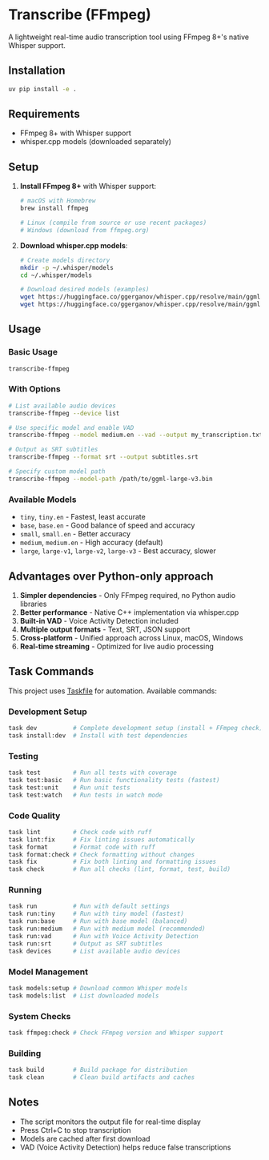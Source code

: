 # Transcribe (FFmpeg)

A lightweight real-time audio transcription tool using FFmpeg 8+'s native Whisper support.

## Installation

```bash
uv pip install -e .
```

## Requirements

- FFmpeg 8+ with Whisper support
- whisper.cpp models (downloaded separately)

## Setup

1. **Install FFmpeg 8+** with Whisper support:
   ```bash
   # macOS with Homebrew
   brew install ffmpeg
   
   # Linux (compile from source or use recent packages)
   # Windows (download from ffmpeg.org)
   ```

2. **Download whisper.cpp models**:
   ```bash
   # Create models directory
   mkdir -p ~/.whisper/models
   cd ~/.whisper/models
   
   # Download desired models (examples)
   wget https://huggingface.co/ggerganov/whisper.cpp/resolve/main/ggml-base.en.bin
   wget https://huggingface.co/ggerganov/whisper.cpp/resolve/main/ggml-medium.en.bin
   ```

## Usage

### Basic Usage
```bash
transcribe-ffmpeg
```

### With Options
```bash
# List available audio devices
transcribe-ffmpeg --device list

# Use specific model and enable VAD
transcribe-ffmpeg --model medium.en --vad --output my_transcription.txt

# Output as SRT subtitles
transcribe-ffmpeg --format srt --output subtitles.srt

# Specify custom model path
transcribe-ffmpeg --model-path /path/to/ggml-large-v3.bin
```

### Available Models
- `tiny`, `tiny.en` - Fastest, least accurate
- `base`, `base.en` - Good balance of speed and accuracy  
- `small`, `small.en` - Better accuracy
- `medium`, `medium.en` - High accuracy (default)
- `large`, `large-v1`, `large-v2`, `large-v3` - Best accuracy, slower

## Advantages over Python-only approach

1. **Simpler dependencies** - Only FFmpeg required, no Python audio libraries
2. **Better performance** - Native C++ implementation via whisper.cpp
3. **Built-in VAD** - Voice Activity Detection included
4. **Multiple output formats** - Text, SRT, JSON support
5. **Cross-platform** - Unified approach across Linux, macOS, Windows
6. **Real-time streaming** - Optimized for live audio processing

## Task Commands

This project uses [Taskfile](https://taskfile.dev) for automation. Available commands:

### Development Setup
```bash
task dev          # Complete development setup (install + FFmpeg check)
task install:dev  # Install with test dependencies  
```

### Testing
```bash
task test         # Run all tests with coverage
task test:basic   # Run basic functionality tests (fastest)
task test:unit    # Run unit tests
task test:watch   # Run tests in watch mode
```

### Code Quality
```bash
task lint         # Check code with ruff
task lint:fix     # Fix linting issues automatically
task format       # Format code with ruff  
task format:check # Check formatting without changes
task fix          # Fix both linting and formatting issues
task check        # Run all checks (lint, format, test, build)
```

### Running
```bash
task run          # Run with default settings
task run:tiny     # Run with tiny model (fastest)
task run:base     # Run with base model (balanced)
task run:medium   # Run with medium model (recommended)
task run:vad      # Run with Voice Activity Detection
task run:srt      # Output as SRT subtitles
task devices      # List available audio devices
```

### Model Management
```bash
task models:setup # Download common Whisper models
task models:list  # List downloaded models
```

### System Checks
```bash
task ffmpeg:check # Check FFmpeg version and Whisper support
```

### Building
```bash
task build        # Build package for distribution
task clean        # Clean build artifacts and caches
```

## Notes

- The script monitors the output file for real-time display
- Press Ctrl+C to stop transcription
- Models are cached after first download
- VAD (Voice Activity Detection) helps reduce false transcriptions